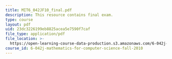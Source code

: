 ```yaml
---
title: MIT6_042JF10_final.pdf
description: This resource contains final exam.
type: course
layout: pdf
uid: 23dc3226199eb8825acea5e7590f7caf
file_type: application/pdf
file_location: >-
  https://open-learning-course-data-production.s3.amazonaws.com/6-042j-mathematics-for-computer-science-fall-2010/23dc3226199eb8825acea5e7590f7caf_MIT6_042JF10_final.pdf
course_id: 6-042j-mathematics-for-computer-science-fall-2010
---
```

